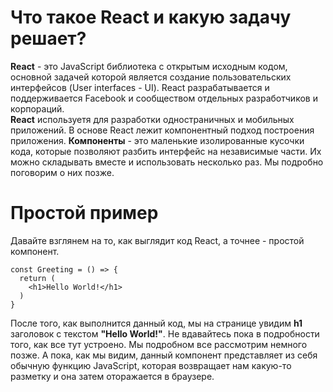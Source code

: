 # Что такое React и какую задачу решает?
**React** - это JavaScript библиотека с открытым исходным кодом, основной задачей которой является создание пользовательских интерфейсов (User interfaces - UI). 
React разрабатывается и поддерживается Facebook и сообществом отдельных разработчиков и корпораций.  
**React** используетя для разработки одностраничных и мобильных приложений.
В основе React лежит компонентный подход построения приложения. **Компоненты** - это маленькие изолированные кусочки кода, 
которые позволяют разбить интерфейс на независимые части. Их можно складывать вместе и использовать несколько раз. Мы подробно поговорим о них позже.

# Простой пример
Давайте взглянем на то, как выглядит код React, а точнее - простой компонент.

```
const Greeting = () => {
  return (
    <h1>Hello World!</h1>
  )
}
```

После того, как выполнится данный код, мы на странице увидим **h1** заголовок с текстом **"Hello World!"**.
Не вдавайтесь пока в подробности того, как все тут устроено. Мы подробном все рассмотрим немного позже. А пока, как мы видим, данный компонент представляет из себя 
обычную функцию JavaScript, которая возвращает нам какую-то разметку и она затем оторажается в браузере.
